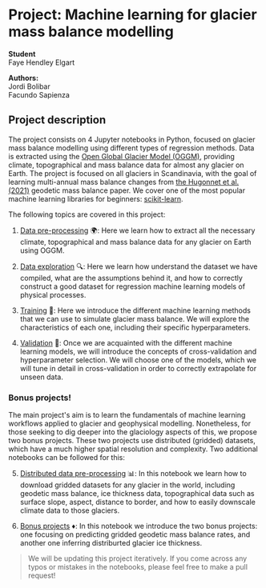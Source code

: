 # Project: Machine learning for glacier mass balance modelling

**Student**<br />
Faye Hendley Elgart

**Authors:** <br />
Jordi Bolibar <br />
Facundo Sapienza

## Project description

The project consists on 4 Jupyter notebooks in Python, focused on glacier mass balance modelling using different types of 
regression methods. Data is extracted using the [Open Global Glacier Model (OGGM)](https://github.com/OGGM/oggm), providing climate, topographical and 
mass balance data for almost any glacier on Earth. The project is focused on all glaciers in Scandinavia, with the goal
of learning multi-annual mass balance changes from [the Hugonnet et al. (2021)](https://www.nature.com/articles/s41586-021-03436-z ) 
geodetic mass balance paper. We cover one of the most popular machine learning libraries for beginners: 
[scikit-learn](https://scikit-learn.org/stable/).

The following topics are covered in this project:

1. [Data pre-processing](https://github.com/Machine-Learning-in-Glaciology-Workshop/Project_MB_Regression/blob/main/1_Preprocessing.ipynb) :earth_africa:: Here we learn how to extract all the necessary climate, topographical and mass balance data for any glacier on Earth using OGGM. 

2. [Data exploration](https://github.com/Machine-Learning-in-Glaciology-Workshop/Project_MB_Regression/blob/main/2_Data_exploration.ipynb) :mag:: Here we learn how understand the dataset we have compiled, what are the assumptions behind it, and how to correctly construct a good dataset for regression machine learning models of physical processes. 

3. [Training](https://github.com/Machine-Learning-in-Glaciology-Workshop/Project_MB_Regression/blob/main/3_Training.ipynb) :rocket:: Here we introduce the different machine learning methods that we can use to simulate glacier mass balance. We will explore the characteristics of each one, including their specific hyperparameters. 

4. [Validation](https://github.com/Machine-Learning-in-Glaciology-Workshop/Project_MB_Regression/blob/main/4_Validation.ipynb) :dart:: Once we are acquainted with the different machine learning models, we will introduce the concepts of cross-validation and hyperparameter selection. We will choose one of the models, which we will tune in detail in cross-validation in order to correctly extrapolate for unseen data. 

### Bonus projects!

The main project's aim is to learn the fundamentals of machine learning workflows applied to glacier and geophysical modelling. Nonetheless, for those seeking to dig deeper into the glaciology aspects of this, we propose two bonus projects. These two projects use distributed (gridded) datasets, which have a much higher spatial resolution and complexity. Two additional notebooks can be followed for this:

5. [Distributed data pre-processing](https://github.com/Machine-Learning-in-Glaciology-Workshop/Project_MB_Regression/blob/main/5_Distributed_preprocessing.ipynb) :bar_chart:: In this notebook we learn how to download gridded datasets for any glacier in the world, including geodetic mass balance, ice thickness data, topographical data such as surface slope, aspect, distance to border, and how to easily downscale climate data to those glaciers. 

6. [Bonus projects](https://github.com/Machine-Learning-in-Glaciology-Workshop/Project_MB_Regression/blob/main/6_Bonus_Projects.ipynb) :diamonds:: In this notebook we introduce the two bonus projects: one focusing on predicting gridded geodetic mass balance rates, and another one inferring distriburted glacier ice thickness. 

> We will be updating this project iteratively. If you come across any typos or mistakes in the notebooks, please feel free to make a pull request!
